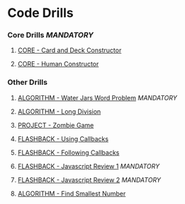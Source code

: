 # Code Drills


### Core Drills *MANDATORY*

1. [CORE - Card and Deck Constructor](./01-core-js-constructors-1)

2. [CORE - Human Constructor](./02-core-js-constructors-2)


### Other Drills

1. [ALGORITHM - Water Jars Word Problem](./03-algo-water-jars) *MANDATORY*

2. [ALGORITHM - Long Division](./04-algo-long-division)

3. [PROJECT - Zombie Game](./05-proj-zombie-constructor)

4. [FLASHBACK - Using Callbacks](./06-flash-callbacks-1)

5. [FLASHBACK - Following Callbacks](./07-flash-callbacks-2)

6. [FLASHBACK - Javascript Review 1](./08-flash-js-review-1) *MANDATORY*

7. [FLASHBACK - Javascript Review 2](./09-flash-js-review-2) *MANDATORY*

8. [ALGORITHM - Find Smallest Number](./10-algo-smallest-number)